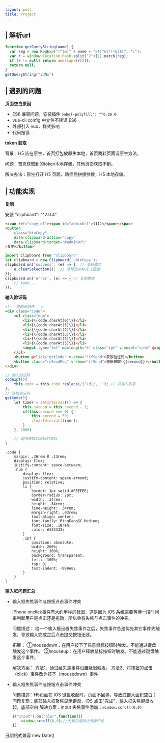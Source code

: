 ```yaml
---
layout: post
title: Project
---
```



## | 解析url

```javascript
function getQueryString(name) {
  var reg = new RegExp("(^|&)" + name + "=([^&]*)(&|$)", "i");
  var r = window.location.hash.split("?")[1].match(reg);
  if (r != null) return unescape(r[2]);
  return null;
}
getQueryString("idNo")
```


## | 遇到的问题

**页面空白原因**

- ES6 兼容问题，安装插件 `babel-polyfill": "^6.26.0`
- vue-cli config 中文件不转译 ES6
- 外部引入 vux，样式影响
- 代码报错

**token 获取**

背景：H5 嵌在原生，首页打包放原生本地，首页跳转页面调原生方法。

问题：首页获取到的token本地存储，其他页面获取不到。

解决办法：原生打开 H5 页面，路径后拼接参数，H5 本地存储。


## | 功能实现

**复制**

安装 "clipboard": "^2.0.4"

```html
<span ref="copy_el"><span id="adminUrl">1111</span></span>
<button
    class="btnCopy"
    data-clipboard-action="copy"
    data-clipboard-target="#adminUrl"
>复制</button>
```
```javascript
import Clipboard from "clipboard"
let clipboard = new Clipboard('.btnCopy');
clipboard.on('success', (e) => {  // 复制成功
    e.clearSelection();  // 清除选中样式（蓝色）
});
clipboard.on('error', (e) => { // 复制失败
    // todo...
});
```

**输入验证码**

```html
<!-- 忽略反斜杆 -->
<div class="code">
    <ul class="num">
        <li>{\{code.charAt(0)\}}</li>
        <li>{\{code.charAt(1)\}}</li>
        <li>{\{code.charAt(2)\}}</li>
        <li>{\{code.charAt(3)\}}</li>
        <li>{\{code.charAt(4)\}}</li>
        <li>{\{code.charAt(5)\}}</li>
        <input type="tel" maxlength="6" class="ipt" v-model="code" @input="codeIpt">
    </ul>
    <button @click="getCode" v-show="!ifSend">获取验证码</button>
    <button class="reSendMsg" v-show="ifSend">重新获取({{second}})</button>
</div>
```

```javascript
// 输入验证码
codeIpt(){
    this.code = this.code.replace(/[^\d]/, ''); // 只输入数字
},
// 获取验证码
getCode(){
    let timer = setInterval(() => {
        this.second = this.second - 1;
        if(this.second === 0) {
            this.second = 59;
            clearInterval(timer);
        }
    }, 1000)

    // 调用获取验证码的接口
}
```

```less
.code {
    margin: .36rem 0 .13rem;
    display: flex;
    justify-content: space-between;
    .num {
        display: flex;
        justify-content: space-around;
        position: relative;
        li {
            border: 1px solid #EEEEEE;
            border-radius: 2px;
            width: .34rem;
            height: .34rem;
            line-height: .34rem;
            margin-right: .03rem;
            text-align: center;
            font-family: PingFangSC-Medium;
            font-size: .18rem;
            color: #333333;
        }
        .ipt {
            position: absolute;
            width: 200%;
            height: 100%;
            background: transparent;
            left: -100%;
            top: 0;
            text-indent: -999em;
        }
    }
}
```


**输入框问题汇总**

- 输入框失焦事件与按钮点击事件冲突

    iPhone onclick事件有大约半秒的延迟，这是因为 iOS 系统需要等待一段时间来判断用户是点击还是拖动，所以会有失焦与点击事件的冲突。

    问题描述：
    给一个输入框设置失焦事件之后，失焦事件总是优先其它事件先触发，导致输入完成之后点击提交按钮无效。

    拓展： ①mousedown：在用户按下了任意鼠标按钮时触发。不能通过键盘触发这个事件。
           ②mouseup：在用户释放鼠标按钮时触发。不能通过键盘触发这个事件。

    解决方案：
    方法1、通过给失焦事件设置延迟触发。
    方法2、将按钮的点击（click）事件改为按下（mousedown）事件


- 输入框失焦事件与按钮点击事件冲突

    问题描述：H5页面在 IOS 键盘收起时，页面不回弹，导致底部大面积空白；
    问题复现：底部输入框聚焦显示键盘，IOS 点击"完成"，输入框失焦键盘收起，底部空白
    解决方案：input 失焦事件添加：`window.scroll(0,0)`

    ```js
    $("input").on("blur",function(){
        window.scroll(0,0);//失焦后强制让页面归位
    });
    ```


日期格式兼容 new Date()





